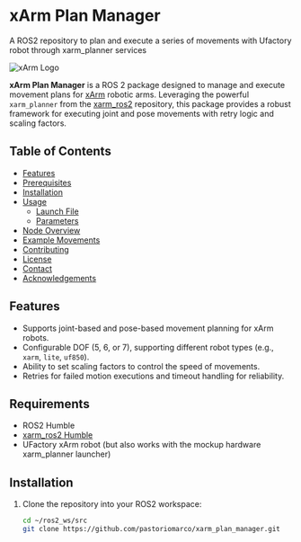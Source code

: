 # xArm Plan Manager
A ROS2 repository to plan and execute a series of movements with Ufactory robot through xarm_planner services

![xArm Logo](https://github.com/pastoriomarco/xarm_plan_manager/raw/main/assets/xarm_logo.png)

**xArm Plan Manager** is a ROS 2 package designed to manage and execute movement plans for [xArm](https://www.ufactory.cc/xarm) robotic arms. Leveraging the powerful `xarm_planner` from the [xarm_ros2](https://github.com/ufactory/xarm_ros2) repository, this package provides a robust framework for executing joint and pose movements with retry logic and scaling factors.

## Table of Contents

- [Features](#features)
- [Prerequisites](#prerequisites)
- [Installation](#installation)
- [Usage](#usage)
  - [Launch File](#launch-file)
  - [Parameters](#parameters)
- [Node Overview](#node-overview)
- [Example Movements](#example-movements)
- [Contributing](#contributing)
- [License](#license)
- [Contact](#contact)
- [Acknowledgements](#acknowledgements)

## Features

- Supports joint-based and pose-based movement planning for xArm robots.
- Configurable DOF (5, 6, or 7), supporting different robot types (e.g., `xarm`, `lite`, `uf850`).
- Ability to set scaling factors to control the speed of movements.
- Retries for failed motion executions and timeout handling for reliability.

## Requirements

- ROS2 Humble
- [xarm\_ros2 Humble](https://github.com/xArm-Developer/xarm_ros2/tree/humble)
- UFactory xArm robot (but also works with the mockup hardware xarm\_planner launcher)

## Installation

1. Clone the repository into your ROS2 workspace:

   ```bash
   cd ~/ros2_ws/src
   git clone https://github.com/pastoriomarco/xarm_plan_manager.git
